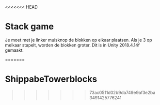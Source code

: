 <<<<<<< HEAD
# Stack game
Je moet met je linker muisknop de blokken op elkaar plaatsen. Als je 3 op melkaar stapelt, worden de blokken groter. Dit is in  Unity 2018.4.14f gemaakt.


=======
# ShippabeTowerblocks
>>>>>>> 73ac0511d02b9da749e9af3e2ba3491425776241
